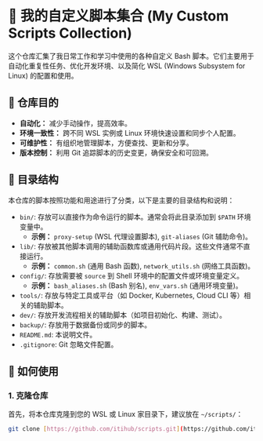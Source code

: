 # 🚀 我的自定义脚本集合 (My Custom Scripts Collection)

这个仓库汇集了我日常工作和学习中使用的各种自定义 Bash 脚本。它们主要用于自动化重复性任务、优化开发环境、以及简化 WSL (Windows Subsystem for Linux) 的配置和使用。

## 🎯 仓库目的

* **自动化：** 减少手动操作，提高效率。
* **环境一致性：** 跨不同 WSL 实例或 Linux 环境快速设置和同步个人配置。
* **可维护性：** 有组织地管理脚本，方便查找、更新和分享。
* **版本控制：** 利用 Git 追踪脚本的历史变更，确保安全和可回溯。

## 📁 目录结构

本仓库的脚本按照功能和用途进行了分类，以下是主要的目录结构和说明：

-   `bin/`: 存放可以直接作为命令运行的脚本。通常会将此目录添加到 `$PATH` 环境变量中。
    -   **示例：** `proxy-setup` (WSL 代理设置脚本), `git-aliases` (Git 辅助命令)。
-   `lib/`: 存放被其他脚本调用的辅助函数库或通用代码片段。这些文件通常不直接运行。
    -   **示例：** `common.sh` (通用 Bash 函数), `network_utils.sh` (网络工具函数)。
-   `config/`: 存放需要被 `source` 到 Shell 环境中的配置文件或环境变量定义。
    -   **示例：** `bash_aliases.sh` (Bash 别名), `env_vars.sh` (通用环境变量)。
-   `tools/`: 存放与特定工具或平台（如 Docker, Kubernetes, Cloud CLI 等）相关的辅助脚本。
-   `dev/`: 存放开发流程相关的辅助脚本（如项目初始化、构建、测试）。
-   `backup/`: 存放用于数据备份或同步的脚本。
-   `README.md`: 本说明文件。
-   `.gitignore`: Git 忽略文件配置。

## 🚀 如何使用

### 1. 克隆仓库

首先，将本仓库克隆到您的 WSL 或 Linux 家目录下，建议放在 `~/scripts/`：

```bash
git clone [https://github.com/itihub/scripts.git](https://github.com/itihub/scripts.git) ~/scripts
